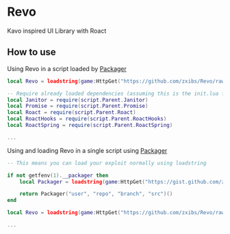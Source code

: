 # Revo
Kavo inspired UI Library with Roact
## How to use
Using Revo in a script loaded by [Packager](https://gist.github.com/zxibs/f1a148a72a058636296c0bc991aca130/)
```lua
local Revo = loadstring(game:HttpGet("https://github.com/zxibs/Revo/raw/main/src/init.lua"))()

-- Require already loaded dependencies (assuming this is the init.lua file)
local Janitor = require(script.Parent.Janitor)
local Promise = require(script.Parent.Promise)
local Roact = require(script.Parent.Roact)
local RoactHooks = require(script.Parent.RoactHooks)
local RoactSpring = require(script.Parent.RoactSpring)

...
```
Using and loading Revo in a single script using [Packager](https://gist.github.com/zxibs/f1a148a72a058636296c0bc991aca130/)
```lua
-- This means you can load your exploit normally using loadstring

if not getfenv(1).__packager then
    local Packager = loadstring(game:HttpGet("https://gist.github.com/zxibs/f1a148a72a058636296c0bc991aca130/raw/8c2fb87e5d9701bbad22916462480ed528d6f6ef/Packager.lua"))()

    return Packager("user", "repo", "branch", "src")()
end

local Revo = loadstring(game:HttpGet("https://github.com/zxibs/Revo/raw/main/src/init.lua"))()

...
```
